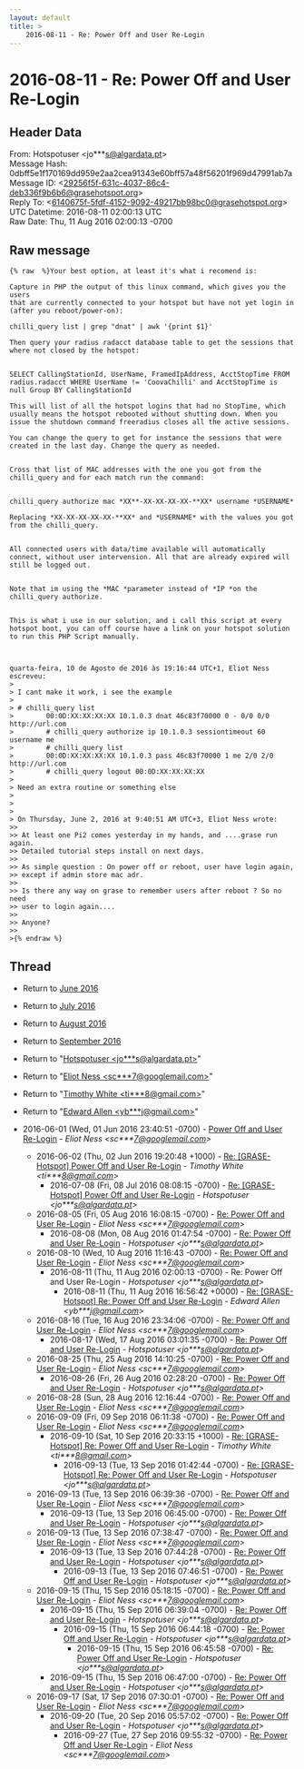 ```yaml
---
layout: default
title: >
    2016-08-11 - Re: Power Off and User Re-Login
---
```


# 2016-08-11 - Re: Power Off and User Re-Login

## Header Data

From: Hotspotuser \<jo***s@algardata.pt\><br>
Message Hash: 0dbff5e1f170169dd959e2aa2cea91343e60bff57a48f56201f969d47991ab7a<br>
Message ID: \<29256f5f-631c-4037-86c4-deb336f9b6b6@grasehotspot.org\><br>
Reply To: \<6140675f-5fdf-4152-9092-49217bb98bc0@grasehotspot.org\><br>
UTC Datetime: 2016-08-11 02:00:13 UTC<br>
Raw Date: Thu, 11 Aug 2016 02:00:13 -0700<br>

## Raw message

```
{% raw  %}Your best option, at least it's what i recomend is:

Capture in PHP the output of this linux command, which gives you the users 
that are currently connected to your hotspot but have not yet login in 
(after you reboot/power-on):

chilli_query list | grep "dnat" | awk '{print $1}'

Then query your radius radacct database table to get the sessions that where not closed by the hotspot:


SELECT CallingStationId, UserName, FramedIpAddress, AcctStopTime FROM radius.radacct WHERE UserName != 'CoovaChilli' and AcctStopTime is null Group BY CallingStationId

This will list of all the hotspot logins that had no StopTime, which usually means the hotspot rebooted without shutting down. When you issue the shutdown command freeradius closes all the active sessions.

You can change the query to get for instance the sessions that were created in the last day. Change the query as needed.


Cross that list of MAC addresses with the one you got from the chilli_query and for each match run the command:


chilli_query authorize mac *XX**-XX-XX-XX-XX-**XX* username *USERNAME*

Replacing *XX-XX-XX-XX-XX-**XX* and *USERNAME* with the values you got from the chilli_query.


All connected users with data/time available will automatically connect, without user intervension. All that are already expired will still be logged out.


Note that im using the *MAC *parameter instead of *IP *on the chilli_query authorize.


This is what i use in our solution, and i call this script at every hotspot boot, you can off course have a link on your hotspot solution to run this PHP Script manually.



quarta-feira, 10 de Agosto de 2016 às 19:16:44 UTC+1, Eliot Ness escreveu:
>
> I cant make it work, i see the example
>
> # chilli_query list
>        00:0D:XX:XX:XX:XX 10.1.0.3 dnat 46c83f70000 0 - 0/0 0/0 http://url.com
>        # chilli_query authorize ip 10.1.0.3 sessiontimeout 60 username me
>        # chilli_query list
>        00:0D:XX:XX:XX:XX 10.1.0.3 pass 46c83f70000 1 me 2/0 2/0 http://url.com
>        # chilli_query logout 00:0D:XX:XX:XX:XX
>
> Need an extra routine or something else
>
>
>
> On Thursday, June 2, 2016 at 9:40:51 AM UTC+3, Eliot Ness wrote:
>>
>> At least one Pi2 comes yesterday in my hands, and ....grase run again.
>> Detailed tutorial steps install on next days.
>>
>> As simple question : On power off or reboot, user have login again, 
>> except if admin store mac adr.
>>
>> Is there any way on grase to remember users after reboot ? So no need 
>> user to login again....
>>
>> Anyone?
>>
>{% endraw %}
```

## Thread

+ Return to [June 2016](/archive/2016/06)
+ Return to [July 2016](/archive/2016/07)
+ Return to [August 2016](/archive/2016/08)
+ Return to [September 2016](/archive/2016/09)

+ Return to "[Hotspotuser <jo***s<span>@</span>algardata.pt>](/authors/jo___s_at_algardata_pt)"
+ Return to "[Eliot Ness <sc***7<span>@</span>googlemail.com>](/authors/sc___7_at_googlemail_com)"
+ Return to "[Timothy White <ti***8<span>@</span>gmail.com>](/authors/ti___8_at_gmail_com)"
+ Return to "[Edward Allen <yb***j<span>@</span>gmail.com>](/authors/yb___j_at_gmail_com)"

+ 2016-06-01 (Wed, 01 Jun 2016 23:40:51 -0700) - [Power Off and User Re-Login](/archive/2016/06/051aa5a7c53e211504e496ecbd27a6bba85e06c7ecfc233db7089e778b00faaf) - _Eliot Ness \<sc***7@googlemail.com\>_
  + 2016-06-02 (Thu, 02 Jun 2016 19:20:48 +1000) - [Re: [GRASE-Hotspot] Power Off and User Re-Login](/archive/2016/06/1e7c8ee4bdba789ad9d84db50d49acb6e8fd74ccf43cd78651a9efad1588ed86) - _Timothy White \<ti***8@gmail.com\>_
    + 2016-07-08 (Fri, 08 Jul 2016 08:08:15 -0700) - [Re: [GRASE-Hotspot] Power Off and User Re-Login](/archive/2016/07/e7c7da0a832fbb1859c27df071696a7462b20e9b3d32b508cffa7ab55c12c233) - _Hotspotuser \<jo***s@algardata.pt\>_
  + 2016-08-05 (Fri, 05 Aug 2016 16:08:15 -0700) - [Re: Power Off and User Re-Login](/archive/2016/08/ab532a678e3a01adf200a3ae5d5981fb2ba4852edea07fa23f0488dbe2d9b1a2) - _Eliot Ness \<sc***7@googlemail.com\>_
    + 2016-08-08 (Mon, 08 Aug 2016 01:47:54 -0700) - [Re: Power Off and User Re-Login](/archive/2016/08/c468696edce756ef3cbbacecfc1f5c56fd930d8381a61a089adc3bb9c964cfb8) - _Hotspotuser \<jo***s@algardata.pt\>_
  + 2016-08-10 (Wed, 10 Aug 2016 11:16:43 -0700) - [Re: Power Off and User Re-Login](/archive/2016/08/c2e40ce4612ff53118f083c428d880a0928f1a799f039112bc2991ed0f500d8b) - _Eliot Ness \<sc***7@googlemail.com\>_
    + 2016-08-11 (Thu, 11 Aug 2016 02:00:13 -0700) - Re: Power Off and User Re-Login - _Hotspotuser \<jo***s@algardata.pt\>_
      + 2016-08-11 (Thu, 11 Aug 2016 16:56:42 +0000) - [Re: [GRASE-Hotspot] Re: Power Off and User Re-Login](/archive/2016/08/6d4c37d869cbf14841e3b89c2893e9e54641df08946ada4deb1389c333feddf3) - _Edward Allen \<yb***j@gmail.com\>_
  + 2016-08-16 (Tue, 16 Aug 2016 23:34:06 -0700) - [Re: Power Off and User Re-Login](/archive/2016/08/3822b70cdb3f252e0c1ded33a97971ae8479ca1011c24bb6fbca988be5b5c977) - _Eliot Ness \<sc***7@googlemail.com\>_
    + 2016-08-17 (Wed, 17 Aug 2016 03:01:35 -0700) - [Re: Power Off and User Re-Login](/archive/2016/08/91a9caa00df6a1e4cf75da6c9800837c1a8f2f4f74a5309e8b9c4b12fb65ba93) - _Hotspotuser \<jo***s@algardata.pt\>_
  + 2016-08-25 (Thu, 25 Aug 2016 14:10:25 -0700) - [Re: Power Off and User Re-Login](/archive/2016/08/476900dbbd1e1be58b24780889126ca49a106dd2544fa744283642fed944ec0b) - _Eliot Ness \<sc***7@googlemail.com\>_
    + 2016-08-26 (Fri, 26 Aug 2016 02:28:20 -0700) - [Re: Power Off and User Re-Login](/archive/2016/08/2a38dc1b0afcd9fedab30f486b5d0a0e527ad0d559319dd1526bf7aa3d8d6d76) - _Hotspotuser \<jo***s@algardata.pt\>_
  + 2016-08-28 (Sun, 28 Aug 2016 12:16:44 -0700) - [Re: Power Off and User Re-Login](/archive/2016/08/707468eabbfac27d6e7f981b874a37bf6515353001b7b1b6715e7d2c0b048128) - _Eliot Ness \<sc***7@googlemail.com\>_
  + 2016-09-09 (Fri, 09 Sep 2016 06:11:38 -0700) - [Re: Power Off and User Re-Login](/archive/2016/09/f54f3cb2e772993475495a2952a317519160b674bf6fbac6db114ffa56e04bda) - _Eliot Ness \<sc***7@googlemail.com\>_
    + 2016-09-10 (Sat, 10 Sep 2016 20:33:15 +1000) - [Re: [GRASE-Hotspot] Re: Power Off and User Re-Login](/archive/2016/09/b40119bc150f92ae7f4176862851a3d696c13d5e2ddb7d127e4aca8b7f0768af) - _Timothy White \<ti***8@gmail.com\>_
      + 2016-09-13 (Tue, 13 Sep 2016 01:42:44 -0700) - [Re: [GRASE-Hotspot] Re: Power Off and User Re-Login](/archive/2016/09/5933fcd1d77d7d3fb649a26f35ad1f1e4febc9010d4bee05033cc2861c3b69cf) - _Hotspotuser \<jo***s@algardata.pt\>_
  + 2016-09-13 (Tue, 13 Sep 2016 06:39:36 -0700) - [Re: Power Off and User Re-Login](/archive/2016/09/face9195c7091030f5f644161d522753488cdcf22a595faa0bdb990fa3328170) - _Eliot Ness \<sc***7@googlemail.com\>_
    + 2016-09-13 (Tue, 13 Sep 2016 06:45:00 -0700) - [Re: Power Off and User Re-Login](/archive/2016/09/df4952d794d2aeed5c07b4fc054f023f113d4b546c860b3584be20796f28e86c) - _Hotspotuser \<jo***s@algardata.pt\>_
  + 2016-09-13 (Tue, 13 Sep 2016 07:38:47 -0700) - [Re: Power Off and User Re-Login](/archive/2016/09/3a5b5dc94a86811d64c414c9e0c56f70ccac89a8c23f25e23eba1d4e76a95522) - _Eliot Ness \<sc***7@googlemail.com\>_
    + 2016-09-13 (Tue, 13 Sep 2016 07:44:28 -0700) - [Re: Power Off and User Re-Login](/archive/2016/09/6c51bece8c87dee5a2bd7ef0ab7ae98585f04f5ea93f454a498a7a44ec3db343) - _Hotspotuser \<jo***s@algardata.pt\>_
      + 2016-09-13 (Tue, 13 Sep 2016 07:46:51 -0700) - [Re: Power Off and User Re-Login](/archive/2016/09/0afc93269d66eb2d26d9819906745924ebf60c6ddaa460ac65538d0f8cf0ada0) - _Hotspotuser \<jo***s@algardata.pt\>_
  + 2016-09-15 (Thu, 15 Sep 2016 05:18:15 -0700) - [Re: Power Off and User Re-Login](/archive/2016/09/1c63ec5e06a6bbce6070493df4699b5563157f1226b7863b986fff950b069312) - _Eliot Ness \<sc***7@googlemail.com\>_
    + 2016-09-15 (Thu, 15 Sep 2016 06:39:04 -0700) - [Re: Power Off and User Re-Login](/archive/2016/09/f92c333713583c5ed78233f9482b3c4575cdb8ca079a693412d2c5ed241fa5fe) - _Hotspotuser \<jo***s@algardata.pt\>_
      + 2016-09-15 (Thu, 15 Sep 2016 06:44:18 -0700) - [Re: Power Off and User Re-Login](/archive/2016/09/b4b1b98b489cd5a44aa8e09028388eda4966a6f10903b3b45d1754db2de5f720) - _Hotspotuser \<jo***s@algardata.pt\>_
        + 2016-09-15 (Thu, 15 Sep 2016 06:45:58 -0700) - [Re: Power Off and User Re-Login](/archive/2016/09/76524d9b9ef991d691a4efc296b149e874d8d57074fadefd6ff295eb4617e08c) - _Hotspotuser \<jo***s@algardata.pt\>_
    + 2016-09-15 (Thu, 15 Sep 2016 06:47:00 -0700) - [Re: Power Off and User Re-Login](/archive/2016/09/33be5c9a368ff4d4b53e087603ca4e92df268fb36b3a0b1836290f36eda29a76) - _Hotspotuser \<jo***s@algardata.pt\>_
  + 2016-09-17 (Sat, 17 Sep 2016 07:30:01 -0700) - [Re: Power Off and User Re-Login](/archive/2016/09/066407dd887b847081bee5dfb103e9f0b19a045ed18442fc637f642c67476cbd) - _Eliot Ness \<sc***7@googlemail.com\>_
    + 2016-09-20 (Tue, 20 Sep 2016 05:57:02 -0700) - [Re: Power Off and User Re-Login](/archive/2016/09/da4f8bbdd38dfb2e4441baf125220a5317b2e77999dcfa90a617b67beb7b1b33) - _Hotspotuser \<jo***s@algardata.pt\>_
      + 2016-09-27 (Tue, 27 Sep 2016 09:55:32 -0700) - [Re: Power Off and User Re-Login](/archive/2016/09/b7dde42340ba1ae0e230d5d0aca515880b1e18514121a855294efb6498c4c58e) - _Eliot Ness \<sc***7@googlemail.com\>_

